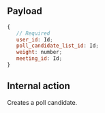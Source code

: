 ## Payload

```js
{
   // Required
   user_id: Id;
   poll_candidate_list_id: Id;
   weight: number;
   meeting_id: Id;
}
```

## Internal action
Creates a poll candidate.
